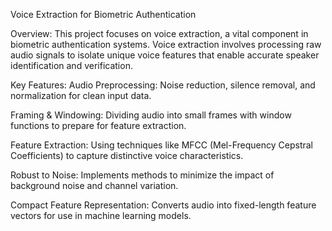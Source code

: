 Voice Extraction for Biometric Authentication

Overview:
This project focuses on voice extraction, a vital component in biometric authentication systems. Voice extraction involves processing raw audio signals to isolate unique voice features that enable accurate speaker identification and verification.

Key Features:
Audio Preprocessing: Noise reduction, silence removal, and normalization for clean input data.

Framing & Windowing: Dividing audio into small frames with window functions to prepare for feature extraction.

Feature Extraction: Using techniques like MFCC (Mel-Frequency Cepstral Coefficients) to capture distinctive voice characteristics.

Robust to Noise: Implements methods to minimize the impact of background noise and channel variation.

Compact Feature Representation: Converts audio into fixed-length feature vectors for use in machine learning models.
